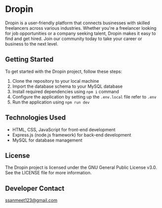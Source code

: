 # Dropin

Dropin is a user-friendly platform that connects businesses with skilled freelancers across various industries. Whether you're a freelancer looking for job opportunities or a company seeking talent, Dropin makes it easy to find and get hired. Join our community today to take your career or business to the next level.

## Getting Started

To get started with the Dropin project, follow these steps:

1. Clone the repository to your local machine
1. Import the database schema to your MySQL database
1. Install required dependencies using `npm i` command
1. Configure the application by setting up the `.env.local` file refer to `.env`
1. Run the application using `npm run dev`

## Technologies Used

- HTML, CSS, JavaScript for front-end development
- Express.js  (node.js framework) for back-end development
- MySQL for database management

## License

The Dropin project is licensed under the GNU General Public License v3.0. See the LICENSE file for more information.

## Developer Contact

ssanmeet123@gmail.com
